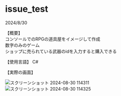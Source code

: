 # issue_test
2024/8/30

【概要】\
  コンソールでのRPGの道具屋をイメージして作成\
  数字のみのゲーム\
  ショップに売られている武器のidを入力すると購入できる
  
【使用言語】
  C#


【実際の画面】

![スクリーンショット 2024-08-30 114311](https://github.com/user-attachments/assets/0c8f56d3-739e-41bf-b00a-94dc92dcef4b)
![スクリーンショット 2024-08-30 114325](https://github.com/user-attachments/assets/0e77d6ea-dfa7-4832-8f75-c6285f7cbbf2)
